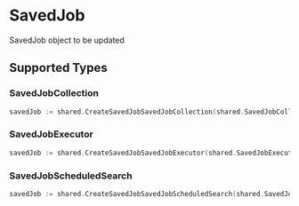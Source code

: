 # SavedJob

SavedJob object to be updated


## Supported Types

### SavedJobCollection

```go
savedJob := shared.CreateSavedJobSavedJobCollection(shared.SavedJobCollection{/* values here */})
```

### SavedJobExecutor

```go
savedJob := shared.CreateSavedJobSavedJobExecutor(shared.SavedJobExecutor{/* values here */})
```

### SavedJobScheduledSearch

```go
savedJob := shared.CreateSavedJobSavedJobScheduledSearch(shared.SavedJobScheduledSearch{/* values here */})
```

